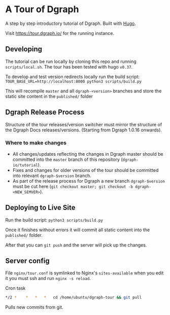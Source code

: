 # A Tour of Dgraph

A step by step introductory tutorial of Dgraph. Built with [Hugo](https://gohugo.io/).

Visit https://tour.dgraph.io/ for the running instance.

## Developing

The tutorial can be run locally by cloning this repo and running `scripts/local.sh`.
The tour has been tested with hugo `v0.37`.

To develop and test version redirects locally run the build script:
`TOUR_BASE_URL=http://localhost:8000 python3 scripts/build.py`

This will recompile `master` and all `dgraph-<version>` branches and store the static site content in the `published/` folder

## Dgraph Release Process

Structure of the tour releases/version switcher must mirror the structure of the Dgraph Docs releases/versions. (Starting from Dgraph 1.0.16 onwards).

### Where to make changes

- All changes/updates reflecting the changes in Dgraph master should be committed into the `master` branch of this repository (`dgraph-io/tutorial`).
- Fixes and changes for older versions of the tour should be committed into relevant `dgraph-$version` branch.
- As part of the release process for Dgraph a new branch `dgraph-$version` must be cut here (`git checkout master; git checkout -b dgraph-<NEW_SEMVER>`).

## Deploying to Live Site

Run the build script:
`python3 scripts/build.py`

Once it finishes without errors it will commit all static content
into the `published/` folder.

After that you can `git push` and the server will pick up the changes.

## Server config

File `nginx/tour.conf` is symlinked to Nginx's `sites-available`
when you edit it you must ssh and run `nginx -s reload`.

Cron task

```sh
*/2 *    *   *   *   cd /home/ubuntu/dgraph-tour && git pull
```

Pulls new commits from git.
